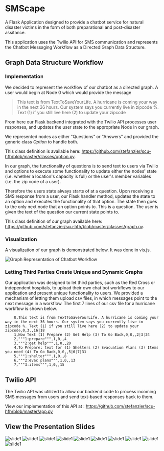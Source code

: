 # SMScape

A Flask Application designed to provide a chatbot service for natural disaster victims in the form of both preparational and post-disaster assitance.

This application uses the Twilio API for SMS communication and represents the Chatbot Messaging Workflow as a Directed Graph Data Structure.

## Graph Data Structure Workflow

### Implementation 

We decided to represent the workflow of our chatbot as a directed graph. A user would begin at Node 0 which would provide the message

> This text is from TextToSaveYourLife. A hurricane is coming your way
> in the next 36 hours. Our system says you currently live in zipcode %.
> Text (1) if you still live here (2) to update your zipcode

From here our Flask backend integrated with the Twilio API processes user responses, and updates the user state to the appropriate Node in our graph.

We represented nodes as either "Questions" or "Answers" and provided the generic class *Option*  to handle both. 

This class definition is available here: https://github.com/stefanzier/scu-hfh/blob/master/classes/option.py.

In our graph, the functionality of questions is to send text to users via Twilio and options to execute some functionality to update either the nodes' state (i.e. whether a location's capacity is full) or the user's member variables (i.e. the zip code of a user).

Therefore the users state always starts of at a question. Upon receiving a SMS response from a user, our Flask handler method, updates the state to an option and executes the functionality of that option. The state then goes to the only next node that an option points to. This is a question. The user is given the text of the question our current state points to. 

This class definition of our graph available here: https://github.com/stefanzier/scu-hfh/blob/master/classes/graph.py.

### Visualization

A visualization of our graph is demonstrated below. It was done in vis.js. 

![Graph Representation of Chatbot Workflow](https://raw.githubusercontent.com/stefanzier/scu-hfh/master/visualization/graph.png)

### Letting Third Parties Create Unique and Dynamic Graphs

Our application was designed to let third parties, such as the Red Cross or independent hospitals, to upload their own chat bot workflows to our application and present unique functionality to users. We provided a mechanism of letting them upload csv files, in which messages point to the next message in a workflow. The first 7 lines of our csv file for a hurricane workflow is shown below.

        0,This text is from TextToSaveYourLife. A hurricane is coming your way in the next 36 hours. Our system says you currently live in zipcode %. Text (1) if you still live here (2) to update your zipcode,0,3,,16|18
        1,Now Text (1) Prepare (2) Get Help (3) To Go Back,0,0,,2|3|24
        2,"""1:prepare""",1,0,,4
        3,"""2:get help""",1,0,,20
        4,To Prepare: text for (1) Shelters (2) Evacuation Plans (3) Items you need (4) To Go Back,0,0,,5|6|7|31
        5,"""1:shelter""",1,0,,8
        6,"""2:evac plans""",1,0,,13
        7,"""3:items""",1,0,,15


## Twilio API

The Twilio API was utilized to allow our backend code to process incoming SMS messages from users and send text-based responses back to them.

View our implementation of this API at : https://github.com/stefanzier/scu-hfh/blob/master/app.py

## View the Presentation Slides

![slide1](https://raw.githubusercontent.com/stefanzier/scu-hfh/master/slides/Slide01.png.png)
![slide1](https://raw.githubusercontent.com/stefanzier/scu-hfh/master/slides/Slide02.png.png)
![slide1](https://raw.githubusercontent.com/stefanzier/scu-hfh/master/slides/Slide03.png.png)
![slide1](https://raw.githubusercontent.com/stefanzier/scu-hfh/master/slides/Slide04.png.png)
![slide1](https://raw.githubusercontent.com/stefanzier/scu-hfh/master/slides/Slide05.png.png)
![slide1](https://raw.githubusercontent.com/stefanzier/scu-hfh/master/slides/Slide06.png.png)
![slide1](https://raw.githubusercontent.com/stefanzier/scu-hfh/master/slides/Slide07.png.png)
![slide1](https://raw.githubusercontent.com/stefanzier/scu-hfh/master/slides/Slide08.png.png)
![slide1](https://raw.githubusercontent.com/stefanzier/scu-hfh/master/slides/Slide09.png.png)
![slide1](https://raw.githubusercontent.com/stefanzier/scu-hfh/master/slides/Slide10.png.png)

